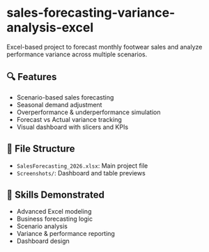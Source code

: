 # sales-forecasting-variance-analysis-excel
Excel-based project to forecast monthly footwear sales and analyze performance variance across multiple scenarios.

## 🔍 Features
- Scenario-based sales forecasting
- Seasonal demand adjustment
- Overperformance & underperformance simulation
- Forecast vs Actual variance tracking
- Visual dashboard with slicers and KPIs

## 📁 File Structure
- `SalesForecasting_2026.xlsx`: Main project file
- `Screenshots/`: Dashboard and table previews

## 🧠 Skills Demonstrated
- Advanced Excel modeling
- Business forecasting logic
- Scenario analysis
- Variance & performance reporting
- Dashboard design
